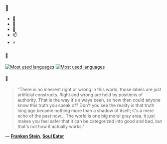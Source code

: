 ### 👋

- 🔭
- 🌱
- 💬
- 📫
- ⚡

#### 🧏

[![Most used languages](https://github-readme-stats-aynah.vercel.app/api/top-langs/?username=aynh&theme=solarized-dark&langs_count=6&layout=compact&hide_title=true)](https://github.com/anuraghazra/github-readme-stats#gh-dark-mode-only)
[![Most used languages](https://github-readme-stats-aynah.vercel.app/api/top-langs/?username=aynh&theme=solarized-light&langs_count=6&layout=compact&hide_title=true)](https://github.com/anuraghazra/github-readme-stats#gh-light-mode-only)

#### 💬

> "There is no inherent right or wrong in this world, those labels are just artificial constructs. Right and wrong are held by positions of authority. That is the way it's always been, so how then could anyone know this truth you speak of? Don't you see the reality is that truth long ago became nothing more than a shadow of itself; it's a mere echo of the past now... The world is one big moral gray area, it just makes you feel safer that it can be categorized into good and bad, but that's not how it actually works."

&mdash; [**Franken Stein**](https://myanimelist.net/character.php?q=Franken%20Stein&cat=character), [**Soul Eater**](https://myanimelist.net/search/all?q=Soul%20Eater&cat=all)
